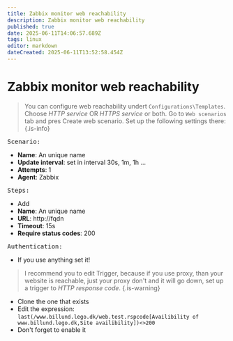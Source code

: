 ```yaml
---
title: Zabbix monitor web reachability
description: Zabbix monitor web reachability
published: true
date: 2025-06-11T14:06:57.689Z
tags: linux
editor: markdown
dateCreated: 2025-06-11T13:52:58.454Z
---
```


# Zabbix monitor web reachability

> You can configure web reachability undert `Configurations\Templates`. Choose *HTTP service* OR *HTTPS service* or both. Go to `Web scenarios` tab and pres Create web scenario. Set up the following settings there:
{.is-info}


<kbd>Scenario:</kbd>
- **Name**: An unique name
- **Update interval**: set in interval 30s, 1m, 1h ...
- **Attempts**: 1 
- **Agent**: Zabbix

<kbd>Steps:</kbd>
- Add 
 - **Name**: An unique name
 - **URL**: http://fqdn
 - **Timeout**: 15s
 - **Require status codes**: 200
 
<kbd>Authentication:</kbd>
- If you use anything set it!
  
> I recommend you to edit Trigger, because if you use proxy, than your website is reachable, just your proxy don't and it will go down, set up a trigger to *HTTP response code*.
{.is-warning}

- Clone the one that exists
- Edit the expression: `last(/www.billund.lego.dk/web.test.rspcode[Availibility of www.billund.lego.dk,Site availibility])<>200`
- Don't forget to enable it
